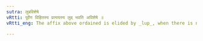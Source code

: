 ```yaml
---
sutra: लुबविशेषे
vRtti: पूर्वेण विहितस्य प्रत्ययस्य लुब् भवति अविशेषे ॥
vRtti_eng: The affix above ordained is elided by _lup_, when there is no specification.

---
```

